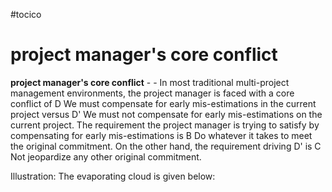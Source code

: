 #tocico

# project manager's core conflict

<b>project manager's core conflict</b> -  - In most traditional multi-project management environments, the project manager is faced with a core conflict of D We must compensate for early mis-estimations in the current project versus D' We must not compensate for early mis-estimations on the current project. The requirement the project manager is trying to satisfy by compensating for early mis-estimations is B Do whatever it takes to meet the original commitment.  On the other hand, the requirement driving D' is C Not jeopardize any other original commitment.



Illustration:  The evaporating cloud is given below: 
 



